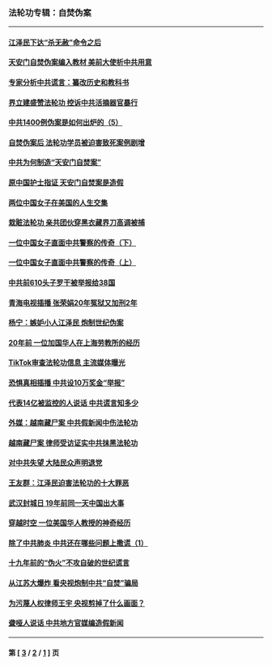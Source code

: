 ### 法轮功专辑：自焚伪案
---
#### [江泽民下达“杀无赦”命令之后](../../pages/nf5562/n13878084.md?04140430) 
#### [天安门自焚伪案编入教材 美前大使析中共用意](../../pages/nf5562/n13791932.md?04140430) 
#### [专家分析中共谎言：纂改历史和教科书](../../pages/nf5562/n13781542.md?04140430) 
#### [界立建盛赞法轮功 控诉中共活摘器官暴行](../../pages/nf5562/n13781971.md?04140430) 
#### [中共1400例伪案是如何出炉的（5）](../../pages/nf5562/n13226831.md?04140430) 
#### [自焚伪案后 法轮功学员被迫害致死案例剧增](../../pages/nf5562/n13190600.md?04140430) 
#### [中共为何制造“天安门自焚案”](../../pages/nf5562/n13183270.md?04140430) 
#### [原中国护士指证 天安门自焚案是造假](../../pages/nf5562/n13172289.md?04140430) 
#### [两位中国女子在美国的人生交集](../../pages/nf5562/n13156138.md?04140430) 
#### [栽赃法轮功 亲共团伙穿黑衣藏界刀高调被捕](../../pages/nf5562/n13073780.md?04140430) 
#### [一位中国女子直面中共警察的传奇（下）](../../pages/nf5562/n12989706.md?04140430) 
#### [一位中国女子直面中共警察的传奇（上）](../../pages/nf5562/n12985072.md?04140430) 
#### [中共前610头子罗干被举报给38国](../../pages/nf5562/n12975419.md?04140430) 
#### [青海电视插播 张荣娟20年冤狱又加刑2年](../../pages/nf5562/n12738166.md?04140430) 
#### [杨宁：嫉妒小人江泽民 炮制世纪伪案](../../pages/nf5562/n12724108.md?04140430) 
#### [20年前 一位加国华人在上海劳教所的经历](../../pages/nf5562/n12707932.md?04140430) 
#### [TikTok审查法轮功信息 主流媒体曝光](../../pages/nf5562/n12362336.md?04140430) 
#### [恐惧真相插播 中共设10万奖金“举报”](../../pages/nf5562/n12306396.md?04140430) 
#### [代表14亿被监控的人说话 中共谎言知多少](../../pages/nf5562/n12297484.md?04140430) 
#### [外媒：越南藏尸案 中共假新闻中伤法轮功](../../pages/nf5562/n12264411.md?04140430) 
#### [越南藏尸案 律师受访证实中共抹黑法轮功](../../pages/nf5562/n12261878.md?04140430) 
#### [对中共失望 大陆民众声明退党](../../pages/nf5562/n12187315.md?04140430) 
#### [王友群：江泽民迫害法轮功的十大罪恶](../../pages/nf5562/n12169074.md?04140430) 
#### [武汉封城日 19年前同一天中国出大事](../../pages/nf5562/n12150901.md?04140430) 
#### [穿越时空  一位美国华人教授的神奇经历](../../pages/nf5562/n12097460.md?04140430) 
#### [除了中共肺炎 中共还在哪些问题上撒谎（1）](../../pages/nf5562/n11955770.md?04140430) 
#### [十九年前的“伪火”不攻自破的世纪谎言](../../pages/nf5562/n11813238.md?04140430) 
#### [从江苏大爆炸 看央视炮制中共“自焚”骗局](../../pages/nf5562/n11140275.md?04140430) 
#### [为污蔑人权律师王宇 央视剪掉了什么画面？](../../pages/nf5562/n11130142.md?04140430) 
#### [聋哑人说话 中共地方官媒编造假新闻](../../pages/nf5562/n11006067.md?04140430) 

---
#### 第 [ [3](./3.md?04140430) / [2](./2.md?04140430) / [1](./1.md?04140430) ] 页
